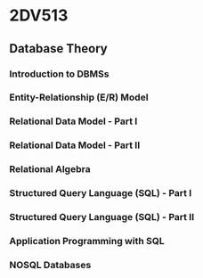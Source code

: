 # 2DV513
## Database Theory 

### Introduction to DBMSs
### Entity-Relationship (E/R) Model
### Relational Data Model - Part I
### Relational Data Model - Part II
### Relational Algebra
### Structured Query Language (SQL) - Part I
### Structured Query Language (SQL) - Part II
### Application Programming with SQL
### NOSQL Databases
